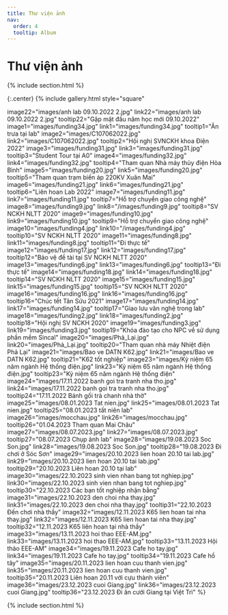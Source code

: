 ```yaml
---
title: Thư viện ảnh
nav:
  order: 4
  tooltip: Album
---
```


# <i class="fas fa-feather-alt"></i>Thư viện ảnh

{% include section.html %}

{:.center}
{% include gallery.html style="square"

image22="images/anh lab 09.10.2022 2.jpg" link22="images/anh lab 09.10.2022 2.jpg" tooltip22="Gặp mặt đầu năm học mới 09.10.2022"
image1="images/funding34.jpg" link1="images/funding34.jpg" tooltip1="Ăn trưa tại lab"
image2="images/C107062022.jpg" link2="images/C107062022.jpg" tooltip2="Hội nghị SVNCKH khoa Điện 2022"
image3="images/funding31.jpg" link3="images/funding31.jpg" tooltip3="Student Tour tại A0"
image4="images/funding32.jpg" link4="images/funding32.jpg" tooltip4="Tham quan Nhà máy thủy điện Hòa Bình"
image5="images/funding20.jpg" link5="images/funding20.jpg" tooltip5="Tham quan trạm biến áp 220KV Xuân Mai"
image6="images/funding21.jpg" link6="images/funding21.jpg" tooltip6="Liên hoan Lab 2022"
image7="images/funding11.jpg" link7="images/funding11.jpg" tooltip7="Hỗ trợ chuyển giao công nghệ"
image8="images/funding9.jpg" link8="/images/funding9.jpg" tooltip8="SV NCKH NLTT 2020"
image9="images/funding10.jpg" link9="images/funding10.jpg" tooltip9="Hỗ trợ chuyển giao công nghệ"
image10="images/funding4.jpg" link10="/images/funding4.jpg" tooltip10="SV NCKH NLTT 2020"
image11="images/funding8.jpg" link11="images/funding8.jpg" tooltip11="Đi thực tế"
image12="images/funding17.jpg" link12="images/funding17.jpg" tooltip12="Bảo vệ đề tài tại SV NCKH NLTT 2020"
image13="images/funding6.jpg" link13="images/funding6.jpg" tooltip13="Đi thực tế"
image14="images/funding18.jpg" link14="images/funding18.jpg" tooltip14="SV NCKH NLTT 2020"
image15="images/funding15.jpg" link15="images/funding15.jpg" tooltip15="SV NCKH NLTT 2020"
image16="images/funding16.jpg" link16="images/funding16.jpg" tooltip16="Chúc tết Tân Sửu 2021"
image17="images/funding14.jpg" link17="images/funding14.jpg" tooltip17="Giao lưu văn nghệ trong lab"
image18="images/funding2.jpg" link18="images/funding2.jpg" tooltip18="Hội nghị SV NCKH 2020"
image19="images/funding3.jpg" link19="images/funding3.jpg" tooltip19="Khóa đào tạo cho NPC về sử dụng phần mềm Sincal"
image20="images/Phả_Lại.jpg" link20="images/Phả_Lại.jpg" tooltip20="Tham quan nhà máy Nhiệt điện Phả Lại"
image21="images/Bao ve DATN K62.jpg" link21="images/Bao ve DATN K62.jpg" tooltip21="K62 tốt nghiệp"
image23="images/Kỷ niệm 65 năm ngành Hệ thống điện.jpg" link23="Kỷ niệm 65 năm ngành Hệ thống điện.jpg" tooltip23="Kỷ niệm 65 năm ngành Hệ thống điện"
image24="images/17.11.2022 banh goi tra tranh nha tho.jpg" link24="images/17.11.2022 banh goi tra tranh nha tho.jpg" tooltip24="17.11.2022 Bánh gối trà chanh nhà thờ"
image25="images/08.01.2023 Tat nien.jpg" link25="images/08.01.2023 Tat nien.jpg" tooltip25="08.01.2023 tất niên lab"
image26="images/mocchau.jpg" link26="images/mocchau.jpg" tooltip26="01.04.2023 Tham quan Mai Châu"
image27="images/08.07.2023.jpg" link27="images/08.07.2023.jpg" tooltip27="08.07.2023 Chụp ảnh lab"
image28="images/19.08.2023 Soc Son.jpg" link28="images/19.08.2023 Soc Son.jpg" tooltip28="19.08.2023 Đi chơi ở Sóc Sơn"
image29="images/20.10.2023 lien hoan 20.10 tai lab.jpg" link29="images/20.10.2023 lien hoan 20.10 tai lab.jpg" tooltip29="20.10.2023 Liên hoan 20.10 tại lab"
image30="images/22.10.2023 sinh vien nhan bang tot nghiep.jpg" link30="images/22.10.2023 sinh vien nhan bang tot nghiep.jpg" tooltip30="22.10.2023 Các bạn tốt nghiệp nhận bằng"
image31="images/22.10.2023 den choi nha thay.jpg" link31="images/22.10.2023 den choi nha thay.jpg" tooltip31="22.10.2023 Đến chơi nhà thầy"
image32="images/12.11.2023 K65 lien hoan tai nha thay.jpg" link32="images/12.11.2023 K65 lien hoan tai nha thay.jpg" tooltip32="12.11.2023 K65 liên hoan tại nhà thầy"
image33="images/13.11.2023 hoi thao EEE-AM.jpg" link33="images/13.11.2023 hoi thao EEE-AM.jpg" tooltip33="13.11.2023 Hội thảo EEE-AM"
image34="images/19.11.2023 Cafe ho tay.jpg" link34="images/19.11.2023 Cafe ho tay.jpg" tooltip34="19.11.2023 Cafe hồ tây"
image35="images/20.11.2023 lien hoan cuu thanh vien.jpg" link35="images/20.11.2023 lien hoan cuu thanh vien.jpg" tooltip35="20.11.2023 Liên hoan 20.11 với cựu thành viên"
image36="images/23.12.2023 cuoi Giang.jpg" link36="images/23.12.2023 cuoi Giang.jpg" tooltip36="23.12.2023 Đi ăn cưới Giang tại Việt Trì"
 %}

{% include section.html %}
